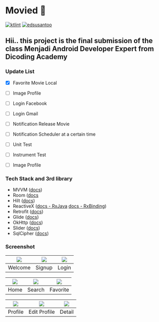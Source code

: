 
# Movied :construction:
[![ktlint](https://img.shields.io/badge/code%20style-%E2%9D%A4-FF4081.svg)](https://ktlint.github.io/)  [![edsusantoo](https://circleci.com/gh/edsusantoo/submission-dicoding-made.svg?style=shield)](https://circleci.com/gh/edsusantoo/submission-dicoding-made)

## Hii.. this project is the final submission of the class Menjadi Android Developer Expert from Dicoding Academy

### Update List
- [x] Favorite Movie Local
- [ ] Image Profile
- [ ] Login Facebook
- [ ] Login Gmail
- [ ] Notification Release Movie
- [ ] Notification Scheduler at a certain time
- [ ] Unit Test
- [ ] Instrument Test
- [ ] Image Profile


### Tech Stack and 3rd library
- MVVM ([docs](https://developer.android.com/jetpack/guide))
- Room ([docs](https://developer.android.com/topic/libraries/architecture/room)
- Hilt ([docs](https://developer.android.com/training/dependency-injection/hilt-android))
- ReactiveX ([docs - RxJava](https://github.com/ReactiveX/RxAndroid) [docs - RxBinding](https://github.com/JakeWharton/RxBinding))
- Retrofit ([docs](https://square.github.io/retrofit/)) 
- Glide ([docs](https://bumptech.github.io/glide/))
- OkHttp ([docs](https://square.github.io/okhttp/))
- Slider ([docs](https://github.com/smarteist/Android-Image-Slider))
- SqlCipher ([docs](https://github.com/sqlcipher/android-database-sqlcipher))


### Screenshot
| ![](https://i.ibb.co/smGPj40/photo6280296966751628846.jpg) | ![](https://i.ibb.co/m08jQXy/photo6280296966751628844.jpg)  |![](https://i.ibb.co/KrcnSNN/photo6280296966751628845.jpg) |
|--|--|--|
|Welcome|Signup|Login|


| ![](https://i.ibb.co/8DnNxn0/photo6280296966751628842.jpg) | ![](https://i.ibb.co/5RzX3S9/photo6280296966751628850.jpg) | ![](https://i.ibb.co/6mfrmyJ/photo6280296966751628849.jpg) |
|--|--|--|
|Home|Search|Favorite|


| ![](https://i.ibb.co/cNy3ZqS/photo6280296966751628848.jpg) | ![](https://i.ibb.co/L9v42NK/photo6280296966751628847.jpg) | ![](https://i.ibb.co/5rTCD8q/photo6280296966751628843.jpg) |
|--|--|--|
| Profile | Edit Profile | Detail |




